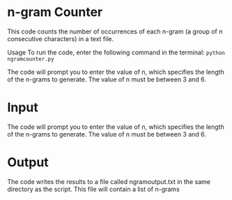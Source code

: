 # n-gram Counter
This code counts the number of occurrences of each n-gram (a group of n consecutive characters) in a text file.

Usage
To run the code, enter the following command in the terminal:
``python ngramcounter.py``

The code will prompt you to enter the value of n, which specifies the length of the n-grams to generate. The value of n must be between 3 and 6.


# Input
The code will prompt you to enter the value of n, which specifies the length of the n-grams to generate. The value of n must be between 3 and 6.

# Output
The code writes the results to a file called ngramoutput.txt in the same directory as the script. This file will contain a list of n-grams



